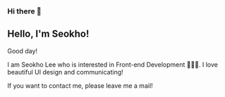 ### Hi there 👋

## Hello, I'm Seokho!


Good day! 


I am Seokho Lee who is interested in Front-end Development 🧑🏻‍💻. I love beautiful UI design and communicating!

If you want to contact me, please leave me a mail!


